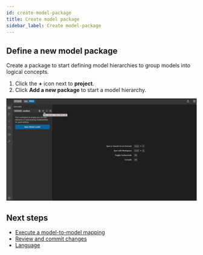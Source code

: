 ```yaml
---
id: create-model-package
title: Create model package
sidebar_label: Create model-package
---
```


## Define a new model package

Create a package to start defining model hierarchies to group models into logical concepts.

1. Click the **+** icon next to **project**.
2. Click **Add a new package** to start a model hierarchy.

![create package](../assets/create-hierarchy.gif)

## Next steps

- [Execute a model-to-model mapping](execute-model-to-model-mapping.md)
- [Review and commit changes](review-and-commit-changes.md)
- [Language](../language/legend-language.md)
